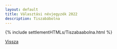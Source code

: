 ```yaml
---
layout: default
title: Választási névjegyzék 2022
description: Tiszabábolna
---
```


{% include settlementHTMLs/Tiszabaabolna.html %}

[Vissza](./)